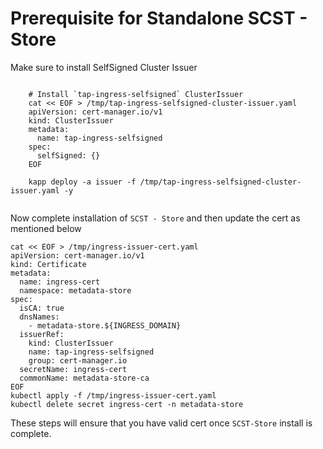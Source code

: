 
# Prerequisite for Standalone SCST - Store

Make sure to install SelfSigned Cluster Issuer

```console
    
    # Install `tap-ingress-selfsigned` ClusterIssuer
    cat << EOF > /tmp/tap-ingress-selfsigned-cluster-issuer.yaml
    apiVersion: cert-manager.io/v1
    kind: ClusterIssuer
    metadata:
      name: tap-ingress-selfsigned
    spec:
      selfSigned: {}
    EOF

    kapp deploy -a issuer -f /tmp/tap-ingress-selfsigned-cluster-issuer.yaml -y
    
```

Now complete installation of `SCST - Store` and then update the cert as mentioned below


```console
cat << EOF > /tmp/ingress-issuer-cert.yaml
apiVersion: cert-manager.io/v1
kind: Certificate
metadata:
  name: ingress-cert
  namespace: metadata-store
spec:
  isCA: true
  dnsNames:
    - metadata-store.${INGRESS_DOMAIN}
  issuerRef:
    kind: ClusterIssuer
    name: tap-ingress-selfsigned
    group: cert-manager.io
  secretName: ingress-cert
  commonName: metadata-store-ca
EOF
kubectl apply -f /tmp/ingress-issuer-cert.yaml
kubectl delete secret ingress-cert -n metadata-store
```

These steps will ensure that you have valid cert once `SCST-Store` install is complete.
